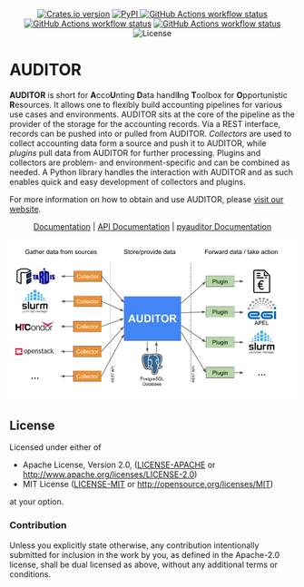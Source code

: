 <p align="center">
  <a href="https://crates.io/crates/auditor"
    ><img
      src="https://img.shields.io/crates/v/auditor?style=flat-square"
      alt="Crates.io version"
  /></a>
  <a href="https://pypi.org/project/python-auditor/">
    <img alt="PyPI" src="https://img.shields.io/pypi/v/python-auditor?label=pyauditor&style=flat-square">
  </a>
  <a href="https://github.com/alu-schumacher/AUDITOR/actions"
    ><img
      src="https://img.shields.io/github/workflow/status/alu-schumacher/AUDITOR/Auditor/main?label=Auditor CI&style=flat-square"
      alt="GitHub Actions workflow status"
  /></a>
  <a href="https://github.com/orgs/ALU-Schumacher/packages"
    ><img
      src="https://img.shields.io/github/workflow/status/alu-schumacher/AUDITOR/Containers/main?label=Docker builds&style=flat-square"
      alt="GitHub Actions workflow status"
  /></a>
  <a href="https://github.com/alu-schumacher/AUDITOR/actions"
    ><img
      src="https://img.shields.io/github/workflow/status/alu-schumacher/AUDITOR/RPM/main?label=RPM builds&style=flat-square"
      alt="GitHub Actions workflow status"
  /></a>
  <img
    src="https://img.shields.io/crates/l/auditor?style=flat-square"
    alt="License"
  />
</p>

# AUDITOR

**AUDITOR** is short for 
<b>A</b>cco<b>U</b>nting <b>D</b>ata handl<b>I</b>ng <b>T</b>oolbox for <b>O</b>pportunistic <b>R</b>esources.
It allows one to flexibly build accounting pipelines for various use cases and environments.
AUDITOR sits at the core of the pipeline as the provider of the storage for the accounting records.
Via a REST interface, records can be pushed into or pulled from AUDITOR.
*Collectors* are used to collect accounting data form a source and push it to AUDITOR, while *plugins* pull data from AUDITOR for further processing.
Plugins and collectors are problem- and environment-specific and can be combined as needed. 
A Python library handles the interaction with AUDITOR and as such enables quick and easy development of collectors and plugins.

For more information on how to obtain and use AUDITOR, please [visit our website](https://alu-schumacher.github.io/AUDITOR/).


<p align="center">
  <a href="https://alu-schumacher.github.io/AUDITOR/">Documentation</a>
  |
  <a href="https://docs.rs/auditor">API Documentation</a>
  |
  <a href="https://alu-schumacher.github.io/AUDITOR/pyauditor/">pyauditor Documentation</a>
</p>


<p align="center">
  <img
    width="700"
    src="https://raw.githubusercontent.com/alu-schumacher/AUDITOR/main/media/auditor_overview.png"
  />
</p>



## License

Licensed under either of

 - Apache License, Version 2.0, ([LICENSE-APACHE](https://github.com/ALU-Schumacher/AUDITOR/blob/main/LICENSE-APACHE) or <http://www.apache.org/licenses/LICENSE-2.0>)
 - MIT License ([LICENSE-MIT](https://github.com/ALU-Schumacher/AUDITOR/blob/main/LICENSE-MIT) or <http://opensource.org/licenses/MIT>)

at your option.

### Contribution

Unless you explicitly state otherwise, any contribution intentionally submitted for inclusion in the work by you, as defined in the Apache-2.0 license, shall be dual licensed as above, without any additional terms or conditions.
